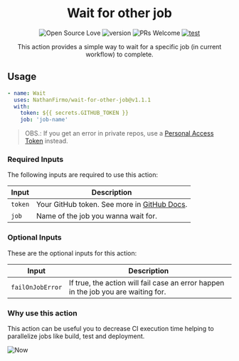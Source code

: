<div align=center>

# Wait for other job

![Open Source Love](https://badges.frapsoft.com/os/mit/mit.svg?v=102)
![version](https://img.shields.io/github/package-json/v/NathanFirmo/wait-for-other-job)
![PRs Welcome](https://img.shields.io/badge/PRs-welcome-brightgreen.svg)
[![test](https://github.com/NathanFirmo/wait-for-other-job/actions/workflows/test.yml/badge.svg)](https://github.com/NathanFirmo/wait-for-other-job/actions/workflows/test.yml)

This action provides a simple way to wait for a specific job (in current workflow) to complete.

</div>

## Usage

~~~yml
- name: Wait 
  uses: NathanFirmo/wait-for-other-job@v1.1.1
  with:
    token: ${{ secrets.GITHUB_TOKEN }}
    job: 'job-name'
~~~

> OBS.: If you get an error in private repos, use a [Personal Access Token](https://docs.github.com/pt/authentication/keeping-your-account-and-data-secure/creating-a-personal-access-token) instead.

### Required Inputs
The following inputs are required to use this action:

| Input | Description |
| --- | --- |
| `token` | Your GitHub token. See more in [GitHub Docs](https://docs.github.com/en/actions/security-guides/automatic-token-authentication). |
| `job` | Name of the job you wanna wait for. |


### Optional Inputs
These are the optional inputs for this action:

| Input | Description |
| --- | --- |
| `failOnJobError` | If true, the action will fail case an error happen in the job you are waiting for. |


### Why use this action

This action can be useful you to decrease CI execution time helping to parallelize jobs like build, test and deployment.

![Now](https://user-images.githubusercontent.com/79997705/228352106-ea2b6d3e-a010-4a26-b886-35ab4444b4d9.jpg)



